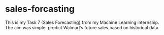 # sales-forcasting
This is my Task 7 (Sales Forecasting) from my Machine Learning internship.   The aim was simple: predict Walmart’s future sales based on historical data. 
